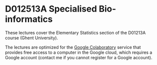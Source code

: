 # D012513A Specialised Bio-informatics

These lectures cover the Elementary Statistics section of the D01213A course (Ghent University). 

The lectures are optimized for the [Google Colaboratory](https://colab.research.google.com/notebooks/intro.ipynb) service that provides free access to a computer in the Google cloud, which requires a Google account (contact me if you cannot register for a Google account).